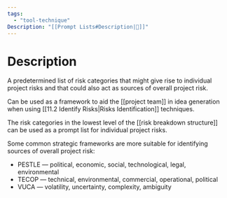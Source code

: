 ```yaml
---
tags:
  - "tool-technique"
Description: "[[Prompt Lists#Description|📝]]"
---
```

# Description
A predetermined list of risk categories that might give rise to individual project risks and that could also act as sources of overall project risk.

Can be used as a framework to aid the [[project team]] in idea generation when using [[11.2 Identify Risks|Risks Identification]] techniques.

The risk categories in the lowest level of the [[risk breakdown structure]] can be used as a prompt list for individual project risks.

Some common strategic frameworks are more suitable for identifying sources of overall project risk:
- PESTLE — political, economic, social, technological, legal, environmental
- TECOP — technical, environmental, commercial, operational, political
- VUCA — volatility, uncertainty, complexity, ambiguity